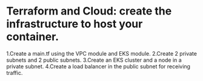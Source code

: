 # Terraform and Cloud: create the infrastructure to host your container.

1.Create a main.tf using the VPC module and EKS module.
2.Create 2 private subnets and 2 public subnets.
3.Create an EKS cluster and a node in a private subnet.
4.Create a load balancer in the public subnet for receiving traffic.
